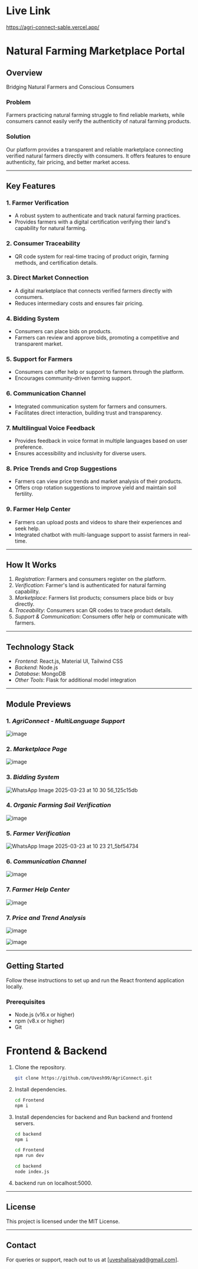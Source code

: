 # Live Link 
https://agri-connect-sable.vercel.app/

# Natural Farming Marketplace Portal

## Overview
Bridging Natural Farmers and Conscious Consumers

### Problem
Farmers practicing natural farming struggle to find reliable markets, while consumers cannot easily verify the authenticity of natural farming products.

### Solution
Our platform provides a transparent and reliable marketplace connecting verified natural farmers directly with consumers. It offers features to ensure authenticity, fair pricing, and better market access.

---

## Key Features

### 1. Farmer Verification
- A robust system to authenticate and track natural farming practices.
- Provides farmers with a digital certification verifying their land's capability for natural farming.

### 2. Consumer Traceability
- QR code system for real-time tracing of product origin, farming methods, and certification details.

### 3. Direct Market Connection
- A digital marketplace that connects verified farmers directly with consumers.
- Reduces intermediary costs and ensures fair pricing.

### 4. Bidding System
- Consumers can place bids on products.
- Farmers can review and approve bids, promoting a competitive and transparent market.

### 5. Support for Farmers
- Consumers can offer help or support to farmers through the platform.
- Encourages community-driven farming support.

### 6. Communication Channel
- Integrated communication system for farmers and consumers.
- Facilitates direct interaction, building trust and transparency.

### 7. Multilingual Voice Feedback
- Provides feedback in voice format in multiple languages based on user preference.
- Ensures accessibility and inclusivity for diverse users.

### 8. Price Trends and Crop Suggestions
- Farmers can view price trends and market analysis of their products.
- Offers crop rotation suggestions to improve yield and maintain soil fertility.

### 9. Farmer Help Center
- Farmers can upload posts and videos to share their experiences and seek help.
- Integrated chatbot with multi-language support to assist farmers in real-time.

---

## How It Works
1. *Registration*: Farmers and consumers register on the platform.
2. *Verification*: Farmer's land is authenticated for natural farming capability.
3. *Marketplace*: Farmers list products; consumers place bids or buy directly.
4. *Traceability*: Consumers scan QR codes to trace product details.
5. *Support & Communication*: Consumers offer help or communicate with farmers.

---

## Technology Stack
- *Frontend*: React.js, Material UI, Tailwind CSS
- *Backend*: Node.js
- *Database*: MongoDB
- *Other Tools*: Flask for additional model integration

---

## Module Previews

### 1. *AgriConnect - MultiLanguage Support*
![image](https://github.com/user-attachments/assets/4b7e4f81-ee43-462b-811a-3cdae1115d49)


### 2. *Marketplace Page*
![image](https://github.com/user-attachments/assets/f969e5aa-f3ca-4f54-be10-9dde238c389b)


### 3. *Bidding System*
![WhatsApp Image 2025-03-23 at 10 30 56_125c15db](https://github.com/user-attachments/assets/b217bd5e-72d4-4020-83f3-34a241c88a91)

### 4. *Organic Farming Soil Verification*
![image](https://github.com/user-attachments/assets/acea94ee-5843-4d98-9634-e41ef5d1feb7)



### 5. *Farmer Verification*
![WhatsApp Image 2025-03-23 at 10 23 21_5bf54734](https://github.com/user-attachments/assets/94ef0b2f-e987-4a71-9d9e-e2029b83cdd7)


### 6. *Communication Channel*
![image](https://github.com/user-attachments/assets/5e98dbb7-a65e-4804-b961-cc766f6892c5)


### 7. *Farmer Help Center*
![image](https://github.com/user-attachments/assets/c932791d-c8ba-4d62-9c96-3237ee8bff7a)

### 7. *Price and Trend Analysis*
![image](https://github.com/user-attachments/assets/2bd04968-0155-4660-9ffb-5ff6a9e07c71)

![image](https://github.com/user-attachments/assets/1b81293d-dc7a-4044-88a9-909c990bedf1)






---

## Getting Started

Follow these instructions to set up and run the React frontend application locally.

### Prerequisites
- Node.js (v16.x or higher)
- npm (v8.x or higher)
- Git

# Frontend & Backend 
1. Clone the repository.
    ```sh
   git clone https://github.com/Uvesh99/AgriConnect.git
   ```
2. Install dependencies.
    ```sh
   cd Frontend
   npm i
   ```
4. Install dependencies for backend and Run backend and frontend servers.
   ```sh
   cd backend
   npm i
   ```
   ```sh
   cd Frontend
   npm run dev
   ```
    ```sh
   cd backend
   node index.js
   ```
   
5. backend run on localhost:5000.

---

## License
This project is licensed under the MIT License.

---

## Contact
For queries or support, reach out to us at [uveshalisaiyad@gmail.com].

